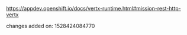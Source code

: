 https://appdev.openshift.io/docs/vertx-runtime.html#mission-rest-http-vertx

changes added on: 1528424084770
